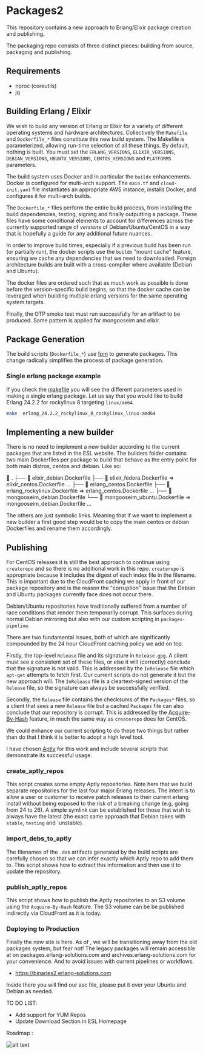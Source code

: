 # Packages2

This repository contains a new approach to Erlang/Elixir package
creation and publishing.

The packaging repo consists of three distinct pieces: building from
source, packaging and publishing.

## Requirements

- nproc (coreutils)
- jq

## Building Erlang / Elixir

We wish to build any version of Erlang or Elixir for a variety of
different operating systems and hardware architectures. Collectively
the `Makefile` and `Dockerfile_*` files constitute this new build
system. The Makefile is parameterized, allowing run-time selection of
all these things. By default, nothing is built. You must set the
`ERLANG_VERSIONS`, `ELIXIR_VERSIONS`, `DEBIAN_VERSIONS`,
`UBUNTU_VERSIONS`, `CENTOS_VERSIONS` and `PLATFORMS` parameters.

The build system uses Docker and in particular the `buildx`
enhancements. Docker is configured for multi-arch support. The
`main.tf` and `cloud-init.yaml` file instantiates an appropriate AWS
instance, installs Docker, and configures it for multi-arch builds.

The `Dockerfile_*` files perform the entire build process, from
installing the build dependencies, testing, signing and finally
outputting a package. These files have some conditional
elements to account for differences across the currently supported range
of _versions_ of Debian/Ubuntu/CentOS in a way that is hopefully a guide
for any additional future nuances.

In order to improve build times, especially if a previous build has
been run (or partially run), the docker scripts use the `buildx`
"mount cache" feature, ensuring we cache any dependencies that we need
to downloaded. Foreign architecture builds are built with a
cross-compiler where available (Debian and Ubuntu).

The docker files are ordered such that as much work as
possible is done before the version-specific build begins, so that the
docker cache can be leveraged when building multiple erlang versions
for the same operating system targets.

Finally, the OTP smoke test must run successfully for an artifact to
be produced. Same pattern is applied for mongooseim and elixir.

## Package Generation

The build scripts (`Dockerfile_*`) use
[fpm](https://fpm.readthedocs.io/en/latest/) to generate
packages. This change radically simplifies the process of package
generation.

### Single erlang package example

If you check the [makefile](./Makefile#L97) you will see the different
parameters used in making a single erlang package. Let us say that
you would like to build Erlang 24.2.2 for rockylinux 8 targeting
`linux/am64`.

```bash
make  erlang_24.2.2_rockylinux_8_rockylinux_linux-amd64
```

## Implementing a new builder

There is no need to implement a new builder according to the current packages
that are listed in the ESL website. The builders folder contains two main
Dockerfiles per package to build that behave as the entry point for both main
distros, centos and debian. Like so:

 .
├──  elixir_debian.Dockerfile
├──  elixir_fedora.Dockerfile ⇒ elixir_centos.Dockerfile
...
├──  erlang_centos.Dockerfile
├──  erlang_rockylinux.Dockerfile ⇒ erlang_centos.Dockerfile
...
├──  mongooseim_debian.Dockerfile
└──  mongooseim_ubuntu.Dockerfile ⇒ mongooseim_debian.Dockerfile
...

The others are just symbolic links. Meaning that if we want to implement a new
builder a first good step would be to copy the main centos or debian Dockerfiles
and rename them accordingly.

## Publishing

For CentOS releases it is still the best approach to continue using
`createrepo` and so there is no additional work in this
repo. `createrepo` is appropriate because it includes the digest of
each index file in the filename. This is important due to the
CloudFront caching we apply in front of our package repository and is
the reason the "corruption" issue that the Debian and Ubuntu packages
currently face does not occur there.

Debian/Ubuntu repositories have traditionally suffered from a number
of race conditions that render them temporarily corrupt. This surfaces
during normal Debian mirroring but also with our custom scripting in
`packages-pipeline`.

There are two fundamental issues, both of which
are significantly compounded by the 24 hour CloudFront caching policy
we add on top.

Firstly, the top-level `Release` file and its signature
in `Release.gpg`. A client must see a consistent set of these files,
or else it will (correctly) conclude that the signature is not
valid. This is addressed by the `InRelease` file which
`apt-get` attempts to fetch first. Our current scripts do not generate
it but the new approach will. The `InRelease` file is a
cleartext-signed version of the `Release` file, so the signature can
always be successfully verified.

Secondly, the `Release` file contains the checksums of the `Packages*`
files, so a client that sees a new `Release` file but a cached
`Packages` file can also conclude that our repository is corrupt. This
is addressed by the [Acquire-By-Hash](https://wiki.debian.org/DebianRepository/Format#Acquire-By-Hash)
feature, in much the same way as `createrepo` does for
CentOS.

We could enhance our current scripting to do these two things but
rather than do that I think it is better to adopt a high level tool.

I have chosen [Aptly](https://www.aptly.info/doc/overview/) for this
work and include several scripts that demonstrate its successful
usage.

### create_aptly_repos

This script creates some empty Aptly repositories. Note here that we
build separate repositories for the last four major Erlang
releases. The intent is to allow a user or customer to receive patch
releases to their current erlang install without being exposed to the
risk of a breaking change (e.g, going from 24 to 26). A simple symlink
can be established for those that wish to always have the latest (the
exact same approach that Debian takes with `stable`, `testing` and
`unstable).

### import_debs_to_aptly

The filenames of the `.deb` artifacts generated by the build scripts
are carefully chosen so that we can infer exactly which Aptly repo to
add them to. This script shows how to extract this information and
then use it to update the repository.

### publish_aptly_repos

This script shows how to publish the Aptly repositories to an S3
volume using the `Acquire-By-Hash` feature. The S3 volume can be be
published indirectly via CloudFront as it is today.

### Deploying to Production

Finally the new site is here. As of <Date>, we will be transitioning away from the old packages system, but fear not! The legacy packages will remain accessible at on packages.erlang-solutions.com and archives.erlang-solutions.com for your convenience. And to avoid issues with current pipelines or workflows.

- https://binaries2.erlang-solutions.com

Inside there you will find our asc file, please put it over your Ubuntu and Debian as needed. 

TO DO LIST:
- Add support for YUM Repos
- Update Download Section in ESL Homepage

Roadmap :

![alt text](https://prnt.sc/zwDQTMQH5udV)
